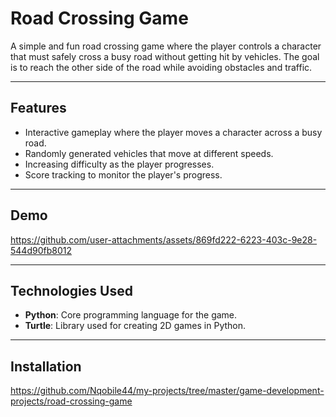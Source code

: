 # Road Crossing Game

A simple and fun road crossing game where the player controls a character that must safely cross a busy road without getting hit by vehicles. The goal is to reach the other side of the road while avoiding obstacles and traffic.

---

## Features

- Interactive gameplay where the player moves a character across a busy road.
- Randomly generated vehicles that move at different speeds.
- Increasing difficulty as the player progresses.
- Score tracking to monitor the player's progress.

---

## Demo

https://github.com/user-attachments/assets/869fd222-6223-403c-9e28-544d90fb8012

---

## Technologies Used

- **Python**: Core programming language for the game.
- **Turtle**: Library used for creating 2D games in Python.

---

## Installation
   https://github.com/Nqobile44/my-projects/tree/master/game-development-projects/road-crossing-game
